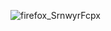 ![firefox_SrnwyrFcpx](https://user-images.githubusercontent.com/2820276/173522498-539d44a6-962c-447d-bfd7-dc858b7d301b.gif)
